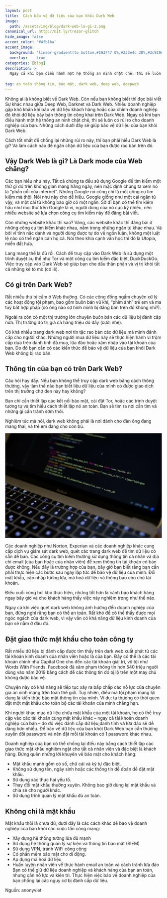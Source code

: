 ```yaml
---
layout: post
title:  Cách bảo vệ dữ liệu của bạn khỏi Dark Web
image:  
  path: /assets/img/blog/dark-web-la-gi-2.png
canonical_url: http://bit.ly/trezor-glitch
hide_image: false
accent_color: '#4fb1ba'
accent_image:
  background: 'linear-gradient(to bottom,#193747 0%,#233e4c 30%,#3c929e 50%,#d5d5d4 70%,#cdccc8 100%)'
  overlay:    true
categories: [blog]
description: >
  Ngay cả khi bạn điều hành một hệ thống an ninh chặt chẽ, thì sẽ luôn có rủi ro cho doanh nghiệp của bạn. Những cách dưới đây sẽ giúp Cách bảo vệ dữ liệu của bạn khỏi Dark Web.

tag: an toàn thông tin, bảo mật, dark web, deep web, deepweb
---
```


Không ai là không biết về Dark Web. Còn nếu bạn không biết thì đọc bài viết Sự khác nhau giữa Deep Web, Darknet và Dark Web. Nhiều doanh nghiệp gặp khó khăn khi bảo vệ dữ liệu khách hàng hoặc của chính doanh nghiệp đó khỏi dữ liệu bày bán thông tin công khai trên Dark Web. Ngay cả khi bạn điều hành một hệ thống an ninh chặt chẽ, thì sẽ luôn có rủi ro cho doanh nghiệp của bạn. Những cách dưới đây sẽ giúp bảo vệ dữ liệu của bạn khỏi Dark Web.  

Cách tốt nhất để chống lại những rủi ro này, thì bạn phải hiểu Dark Web là gì? Và làm cách nào để ngăn chặn dữ liệu của bạn được rao bán trên đó.  

## Vậy Dark Web là gì? Là Dark mode của Web chăng?  

Các bạn hiểu như này. Tất cả chúng ta đều sử dụng Google để tìm kiếm một thứ gì đó trên không gian mạng hằng ngày, nên mặc định chúng ta xem nó là “phần nổi của internet”. Nhưng Google nó cũng chỉ là một công cụ tìm kiếm mà thôi. Nói như này cho dễ hiểu. Google giống như một cái ngăn tủ vậy, và một cái tủ không bao giờ có một ngăn. Sở dĩ bạn có thể tìm kiếm hầu như mọi thứ trên Google là vì, người dùng của nó cực kỳ nhiều, nên nhiều website sẽ lựa chọn công cụ tìm kiếm này để đăng bài viết.  

Còn những website khác thì sao? Vâng, các website khác thì đăng bài ở những công cụ tìm kiếm khác nhau, nằm trong những ngăn tủ khác nhau. Và bởi vì tính nặc danh và người dùng được tự do về ngôn luận, không một luật lệ nào có thể ngăn cản họ cả. Nói theo khía cạnh văn học thì đó là Utopia, miền đất hứa.

Lang mang thế là đủ rồi. Cách để truy cập vào Dark Web là sử dụng một trình duyệt cụ thể như Tor và một công cụ tìm kiếm đặc biệt, DuckDuckGo. Việc truy cập vào Dark Web sẽ giúp bạn che dấu thân phận và vị trị khỏi tất cả những kẻ tò mò (có lẽ).  

## Có gì trên Dark Web?  

Rất nhiều thứ bị cấm ở Web thường. Có các cộng đồng ngầm chuyên xử lý các hoạt động tội phạm, bao gồm buôn bán vũ khí, “phim ảnh” trẻ em và ma tuý bất hợp pháp (có ông nào sợ hình mình bị đăng bán trên đó không nhỉ?).  

Ngoài ra còn có một thị trường lớn chuyên buôn bán các dữ liệu bị đánh cắp nữa. Thị trường đó trị giá cả hàng triệu đô đấy (cười nhẹ).  

Có khá nhiều trang dark web nơi tin tặc rao bán các dữ liệu mà mình đánh cắp cho người khác. Những người mua dữ liệu này sẽ thực hiện hành vi trộm cắp dựa trên danh tính đã mua, lừa đảo hoặc xâm nhập vào tài khoản của bạn. Do đó bạn cần có các kiến thức để bảo vệ dữ liệu của bạn khỏi Dark Web không bị rao bán.  

## Thông tin của bạn có trên Dark Web?  

Câu hỏi hay đấy. Nếu bạn không thể truy cập dark web bằng cách thông thường, vậy làm thế nào bạn biết liệu dữ liệu của mình có được giao dịch trên thị trường chợ đen này hay không?  

Bạn chỉ cần thiết lập các kết nối bảo mật, cài đặt Tor, hoặc các trình duyệt tương tự và tìm hiểu cách thiết lập nó an toàn. Bạn sẽ tìm ra nơi cần tìm và những gì cần tránh sớm thôi.  

Nghiêm túc mà nói, dark web không phải là nơi dành cho đàn ông đang mang thai, và trẻ em đang cho con bú.  

 ![Dark Web Là Gì?](/assets/img/blog/dark-web-la-gi.jpg)  

Các doanh nghiệp như Norton, Experian và các doanh nghiệp khác cung cấp dịch vụ giám sát dark web, quét các trang dark web để tìm dữ liệu có sẵn để bán. Các công cụ tìm kiếm thường sử dụng thông tin cá nhân và địa chỉ email (của bạn hoặc của nhân viên) để xem thông tin tài khoản có bán được không. Nếu đây là trường hợp của bạn, bây giờ bạn biết rằng bạn cần phải thực hiện các bước sau ngay lập tức để bảo vệ dữ liệu của mình: Đổi mật khẩu, cập nhập tường lửa, mã hoá dữ liệu và thông báo cho chủ tài khoản.  

Điều cuối cùng hơi khó thực hiện, nhưng tốt hơn là cảnh báo khách hàng ngay bây giờ và cho khách hàng thấy việc này nghiêm trọng như thế nào.  

Ngay cả khi việc quét dark web không ảnh hưởng đến doanh nghiệp của bạn, đừng nghĩ rằng bạn có thể an toàn. Rất khó để có thể thấy được mọi ngóc ngách của dark web, vì vậy vẫn có khả năng dữ liệu kinh doanh của bạn sẽ nằm ở đâu đó.  

## Đặt giao thức mật khẩu cho toàn công ty  

Rất nhiều dữ liệu bị đánh cắp được tìm thấy trên dark web xuất phát từ các tài khoản kinh doanh của nhân viên hoặc là của bạn. Đây có thể là các tài khoản chính như Capital One cho đến các tài khoản giải trí, vô tội như Words With Friends. Facebook đã xâm phạm thông tin hơn 540 triệu người dùng vào năm 2019 bằng cách để các thông tin đó bị lộ trên một máy chủ không được bảo vệ.  

Chuyện này có khả năng sẽ tiếp tục xảy ra bấp chấp các nỗ lực của chuyên gia an ninh mạng trên toàn thế giới. Tuy nhiên, điều mà tội phạm mạng lợi dụng là kiến thức bảo mật thông tin của mình. Ví dụ: ta thường có thói quen đặt một mật khẩu cho toàn bộ các tài khoản của mình chẳng hạn.  

Khi người khác mua dữ liệu chứa mật khẩu của một tài khoản, họ có thể truy cập vào các tài khoản cùng mật khẩu khác – ngay cả tài khoản doanh nghiệp của bạn – do đó việc đánh cắp dữ liệu,danh tính và lừa đảo sẽ dễ dàng hơn nhiều. Để bảo vệ dữ liệu của bạn khỏi Dark Web bạn cần thường xuyên đổi password và nên đặt mỗi tài khoản có 1 password khác nhau.  

Doanh nghiệp của bạn có thể chống lại điều này bằng cách thiết lập các giao thức mật khẩu nghiêm ngặt cho tất cả nhân viên và đặc biệt là khách hàng. Đừng quên những lời khuyên về bảo mật cho khách hàng:  

* Mật khẩu mạnh gồm có số, chữ cái và ký tự đặc biệt.    
* Không sử dụng tên, ngày sinh hoặc các thông tin dễ đoán để đặt mật khẩu.  
* Sử dụng xác thực hai yếu tố.  
* Thay đổi mật khẩu thường xuyên. Không bao giờ dùng lại mật khẩu và chia sẻ cho người khác.  
* Sử dụng trình quản lý mật khẩu đủ an toàn.  

## Không chỉ là mật khẩu  

Mật khẩu thôi là chưa đủ, dưới đây là các cách khác để bảo vệ doanh nghiệp của bạn khỏi các cuộc tấn công mạng:  

* Xây dựng hệ thống tường lửa đủ mạnh  
* Sử dụng hệ thống quản lý sự kiện và thông tin bảo mật (SIEM)  
* Sử dụng VPN, tránh WiFi công cộng  
* Có phần mềm bảo mật cho di động.  
* Áp dụng mã hoá dữ liệu  
* Huấn luyện nhân viên về thực hành email an toàn và cách tránh lừa đảo  
Bạn có thể giữ dữ liệu doanh nghiệp và khách hàng của bạn an toàn, nhưng cần nỗ lực và kiên trì. Thực hiện việc bảo vệ doanh nghiệp của bạn chống lại các nguy cơ bị đánh cắp dữ liệu.    

Nguồn: anonyviet
